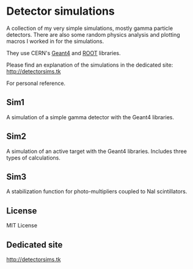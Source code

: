 # Detector simulations

A collection of my very simple simulations, mostly gamma particle detectors. There are also some random physics analysis and plotting macros I worked in for the simulations.


They use CERN's [Geant4](http://geant4.cern.ch) and [ROOT](https://root.cern.ch/drupal) libraries.

Please find an explanation of the simulations in the dedicated site: http://detectorsims.tk

For personal reference.


## Sim1

A simulation of a simple gamma detector with the Geant4 libraries. 

## Sim2

A simulation of an active target with the Geant4 libraries. Includes three types of calculations.

## Sim3

A stabilization function for photo-multipliers coupled to NaI scintillators.

## License

MIT License

## Dedicated site

http://detectorsims.tk

